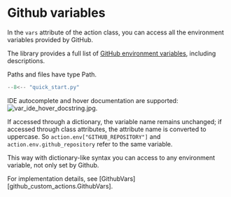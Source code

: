 # Github variables 

In the `vars` attribute of the action class, you can access all the environment variables provided by GitHub.

The library provides a full list of 
[GitHub environment variables](https://docs.github.com/en/actions/learn-github-actions/variables#default-environment-variables), 
including descriptions.

Paths and files have type Path.

```python
--8<-- "quick_start.py"
```

IDE autocomplete and hover documentation are supported:
![var_ide_hover_docstring.jpg](images/var_ide_hover_docstring.jpg).

If accessed through a dictionary, the variable name remains unchanged; if accessed through class attributes, the 
attribute name is converted to uppercase.
So `action.env["GITHUB_REPOSITORY"]` and `action.env.github_repository` refer to the same variable.

This way with dictionary-like syntax you can access to any environment variable, not only set by Github.

For implementation details, see [GithubVars][github_custom_actions.GithubVars].
